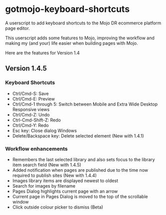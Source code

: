 # gotmojo-keyboard-shortcuts

A userscript to add keyboard shortcuts to the Mojo DR ecommerce platform page editor.

This userscript adds some features to Mojo, improving the workflow and making my (and your) life easier when building pages with Mojo.

Here are the features for Version 1.4

## Version 1.4.5

### Keyboard Shortcuts

- Ctrl/Cmd-S: Save
- Ctrl/Cmd-E: Preview
- Ctrl/Cmd-1 through 5: Switch between Mobile and Extra Wide Desktop Responsive views
- Ctrl/Cmd-Z: Undo
- Ctrl-Cmd-Shift-Z: Redo
- Ctrl/Cmd-Y: Redo
- Esc key: Close dialog Windows
- Delete/Backspace key: Delete selected element (New with 1.4.1)

### Workflow enhancements

- Remembers the last selected library and also sets focus to the library item search field (New with 1.4.5)
- Added notification when pages are published due to the time now required to publish sites (New with 1.4.4)
- Images library items are displayed newest to oldest
- Search for images by filename
- Pages Dialog highlights current page with an arrow
- Current page in Pages Dialog is moved to the top of the scrollable window
- Click outside colour picker to dismiss (Beta)

